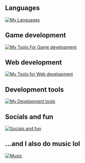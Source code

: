 ## Languages

[![My Languages](https://skillicons.dev/icons?i=html,css,sass,js,cs,java,swift)](https://skillicons.dev)

## Game development

[![My Tools For Game development](https://skillicons.dev/icons?i=unity,blender,visualstudio)](https://skillicons.dev)

## Web development

[![My Tools for Web development](https://skillicons.dev/icons?i=react,vite,nodejs,rabbitmq,bootstrap,mysql,netlify)](https://skillicons.dev)

## Development tools

[![My Development tools](https://skillicons.dev/icons?i=figma,vscode,git,codepen)](https://skillicons.dev)

## Socials and fun

[![Socials and fun](https://skillicons.dev/icons?i=instagram,discord,github,gitlab,devto,ai)](https://skillicons.dev)

## ...and I also do music lol

[![Music](https://skillicons.dev/icons?i=ableton)](https://skillicons.dev)
